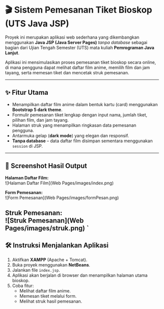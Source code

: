 # 🎬 Sistem Pemesanan Tiket Bioskop (UTS Java JSP)

Proyek ini merupakan aplikasi web sederhana yang dikembangkan menggunakan **Java JSP (Java Server Pages)** *tanpa database* sebagai bagian dari Ujian Tengah Semester (UTS) mata kuliah **Pemrograman Java Lanjut**.

Aplikasi ini mensimulasikan proses pemesanan tiket bioskop secara online, di mana pengguna dapat melihat daftar film anime, memilih film dan jam tayang, serta memesan tiket dan mencetak struk pemesanan.

---

## ✨ Fitur Utama

- Menampilkan daftar film anime dalam bentuk kartu (card) menggunakan **Bootstrap 5 dark theme**.
- Formulir pemesanan tiket lengkap dengan input nama, jumlah tiket, pilihan film, dan jam tayang.
- Halaman struk yang menampilkan ringkasan data pemesanan pengguna.
- Antarmuka gelap (**dark mode**) yang elegan dan responsif.
- **Tanpa database** – data daftar film disimpan sementara menggunakan `session` di JSP.

---

## 📸 Screenshot Hasil Output

**Halaman Daftar Film:**  
![Halaman Daftar Film](Web Pages/images/index.png)

**Form Pemesanan:**  
![Form Pemesanan](Web Pages/images/formPesan.png)

**Struk Pemesanan:**  
![Struk Pemesanan](Web Pages/images/struk.png)
`
---

## 🛠 Instruksi Menjalankan Aplikasi

1. Aktifkan **XAMPP** (Apache + Tomcat).
2. Buka proyek menggunakan **NetBeans**.
3. Jalankan file `index.jsp`.
4. Aplikasi akan berjalan di browser dan menampilkan halaman utama bioskop.
5. Coba fitur:
   - Melihat daftar film anime.
   - Memesan tiket melalui form.
   - Melihat struk hasil pemesanan.

